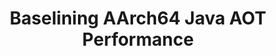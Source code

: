 ---
categories:
- bkk19
description: Based upon targeted microbenchmarks and SpecJVM, AArch64 Java AOT performance
  is compared against Xeon. Sweeping conclusions prove difficult to draw, but tantalizing
  hints about performance differences emerge.
future_image:
  featured: 'true'
  path: /assets/images/featured-images/bkk19/BKK19-507.png
session_attendee_num: '0'
session_id: BKK19-507
session_room: Session Room 2 (Lotus 3-4)
session_slot:
  end_time: '2019-04-05 11:50:00'
  start_time: '2019-04-05 11:00:00'
session_speakers:
- speaker_bio: Computer Software and Hardware Engineer since 1983, working for IBM,
    Data General, Dell, Tandem, Motorola, Freescale, NXP, and Arm, Gary Morrison has
    worked in Graphics, Telephony, PCs, Fault-Tolerant and Resilient Systems, HW Emulation,
    High-Performance SW Simulation of CPUs, CPU Microarchitectural Verification, and
    Java JVM Internals. Non-career interests include Microtonal Music, Chinese Language,
    and Rowing.
  speaker_company: Arm, Inc. (USA)
  speaker_image: /assets/images/speakers/bkk19/gary-morrison.jpg
  speaker_location: ''
  speaker_name: Gary Morrison
  speaker_position: Principal Engineer
  speaker_username: gary.morrison1
session_track: Open Source Development
tag: session
tags:
- Open Source Development
- Big Data
title: Baselining AArch64 Java AOT Performance
---